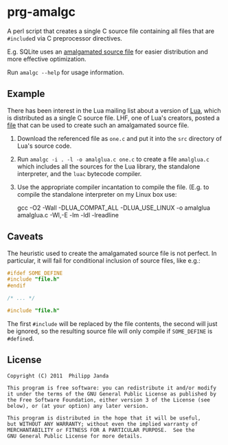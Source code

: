 #                             prg-amalgc                             #

A perl script that creates a single C source file containing all files
that are `#include`d via C preprocessor directives.

E.g. SQLite uses an [amalgamated source file][1] for easier
distribution and more effective optimization.

  [1]: http://www.sqlite.org/amalgamation.html

Run `amalgc --help` for usage information.


##                              Example                             ##

There has been interest in the Lua mailing list about a version of
[Lua][2], which is distributed as a single C source file. LHF, one
of Lua's creators, posted a [file][3] that can be used to create such
an amalgamated source file.

1. Download the referenced file as `one.c` and put it into the `src`
   directory of Lua's source code.
2. Run `amalgc -i . -l -o amalglua.c one.c` to create a file
   `amalglua.c` which includes all the sources for the Lua library,
   the standalone interpreter, and the `luac` bytecode compiler.
3. Use the appropriate compiler incantation to compile the file. (E.g.
   to compile the standalone interpreter on my Linux box use:

    gcc -O2 -Wall -DLUA_COMPAT_ALL -DLUA_USE_LINUX -o amalglua amalglua.c -Wl,-E -lm -ldl -lreadline

  [2]: http://www.lua.org/
  [3]: http://lua-users.org/lists/lua-l/2011-12/msg00249.html


##                              Caveats                             ##

The heuristic used to create the amalgamated source file is not
perfect. In particular, it will fail for conditional inclusion of
source files, like e.g.:

```C
#ifdef SOME_DEFINE
#include "file.h"
#endif

/* ... */

#include "file.h"
```

The first `#include` will be replaced by the file contents, the second
will just be ignored, so the resulting source file will only compile
if `SOME_DEFINE` is `#define`d.


##                              License                             ##

    Copyright (C) 2011  Philipp Janda
    
    This program is free software: you can redistribute it and/or modify
    it under the terms of the GNU General Public License as published by
    the Free Software Foundation, either version 3 of the License (see
    below), or (at your option) any later version.
    
    This program is distributed in the hope that it will be useful,
    but WITHOUT ANY WARRANTY; without even the implied warranty of
    MERCHANTABILITY or FITNESS FOR A PARTICULAR PURPOSE.  See the
    GNU General Public License for more details.



